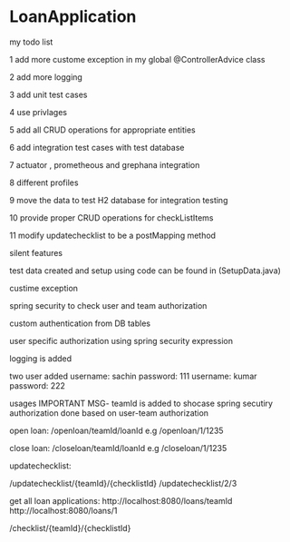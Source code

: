 # LoanApplication

my todo list

1 add more custome exception in my global @ControllerAdvice class

2 add more logging 

3 add unit test cases

4 use privlages

5 add all CRUD operations for appropriate entities

6 add integration test cases with test database

7 actuator , prometheous and grephana integration

8 different profiles 

9 move the data to test H2 database for integration testing

10 provide proper CRUD operations for checkListItems

11 modify updatechecklist to be a postMapping method



silent features 

test data created and setup using code can be found in (SetupData.java)

custime exception

spring security to check user and team authorization

custom authentication from DB tables

user specific authorization using spring security expression

logging is added

two user added
 username: sachin 
 password: 111
 username: kumar
 password: 222
 
 usages
 IMPORTANT MSG- teamId is added to shocase spring secutiry authorization done based on user-team authorization
 
 open loan:
 /openloan/teamId/loanId
 e.g
 /openloan/1/1235


close loan:
 /closeloan/teamId/loanId
 e.g
 /closeloan/1/1235
 
 updatechecklist:
 
 /updatechecklist/{teamId}/{checklistId}
 /updatechecklist/2/3
 
 get all loan applications:
  http://localhost:8080/loans/teamId
 http://localhost:8080/loans/1
 
 
 /checklist/{teamId}/{checklistId}
 
 
 
 


